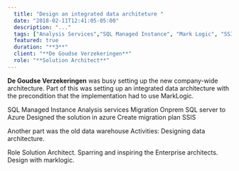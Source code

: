 ```yaml
---
  title: "Design an integrated data architeture "
  date: "2018-02-11T12:41:05-05:00"
  description: "..."
  tags: ["Analysis Services","SQL Managed Instance", "Mark Logic", "SSIS", "Migration", "Data Lake", "Data Factory"]
  featured: true
  duration: "**3**"
  client: "**De Goudse Verzekeringen**"
  role: "**Solution Architect**"
---
```


**De Goudse Verzekeringen** was busy setting up the new company-wide architecture. Part of this was setting up an integrated data architecture with the precondition that the implementation had to use MarkLogic. 

SQL Managed Instance
Analysis services
Migration Onprem SQL server to Azure
Designed the solution in azure
Create migration plan
SSIS


Another part was the old data warehouse
Activities: Designing data architecture.

Role Solution Architect. Sparring and inspiring the Enterprise architects. Design with marklogic. 
